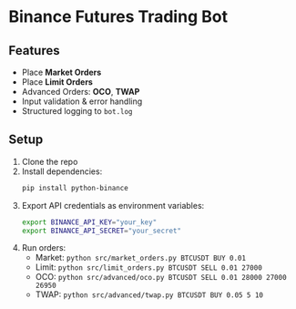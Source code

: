 # Binance Futures Trading Bot

## Features
- Place **Market Orders**
- Place **Limit Orders**
- Advanced Orders: **OCO**, **TWAP**
- Input validation & error handling
- Structured logging to `bot.log`

## Setup
1. Clone the repo
2. Install dependencies:
   ```bash
   pip install python-binance
   ```
3. Export API credentials as environment variables:
   ```bash
   export BINANCE_API_KEY="your_key"
   export BINANCE_API_SECRET="your_secret"
   ```
4. Run orders:
   - Market: `python src/market_orders.py BTCUSDT BUY 0.01`
   - Limit: `python src/limit_orders.py BTCUSDT SELL 0.01 27000`
   - OCO: `python src/advanced/oco.py BTCUSDT SELL 0.01 28000 27000 26950`
   - TWAP: `python src/advanced/twap.py BTCUSDT BUY 0.05 5 10`
